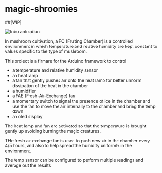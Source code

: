 # magic-shroomies
##[WIP]

![Intro animation](https://github.com/rmfalco89/magic-shroomies/blob/master/resources/logo_animation.gif)

In mushroom cultivation, a FC (Fruiting Chamber) is a controlled environment in which temperature and relative humidity are kept constant to values specific to the type of mushroom.

This project is a firmare for the Arduino framework to control
- a temperature and relative humidity sensor
- an heat lamp
- a fan that gently pushes air onto the heat lamp for better uniform dissipation of the heat in the chamber
- a humidifier
- a FAE (Fresh-Air-Exchange) fan
- a momentary switch to signal the presence of ice in the chamber and use the fan to move the air internally to the chamber and bring the temp down
- an oled display

The heat lamp and fan are activated so that the temperature is brought gently up avoiding burning the magic creatures.

THe fresh air exchange fan is used to push new air in the chamber every 4/5 hours, and also to help spread the humidity uniformly in the environment.

The temp sensor can be configured to perform multiple readings and average out the results
